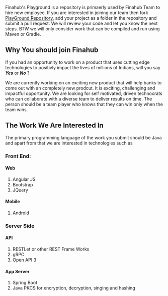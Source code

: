 Finahub's Playground is a repository is primaerly used by Finahub Team to hire new employee. If you are interested in joining our team then fork [PlayGround Repository](https://github.com/Finahub/PlayGround), add your project as a folder in the repository and submit a pull request. We will review your code and let you know the next steps. BTW we will only consider work that can be compiled and run using Maven or Gradle.

## Why You should join Finahub
If you had an opportunity to work on a product that uses cutting edge technologies to positivly impact the lives of millions of Indians, will you say ***Yes*** or ***No*** ?

We are currently working on an exciting new product that will help banks to come out with an completely new prodcut. It is exciting, challenging and impactful opportunity. 
We are looking for self motivated, driven technocrats who can collaborate with a diverse team to deliver results on time. The person should be a team player who knows that they can win only when the team wins.

## The Work We Are Interested In
The primary programming language of the work you submit should be Java and apart from that we are interested in technologies such as

### Front End:
#### Web
   1. Angular JS
   2. Bootstrap 
   3. JQuery 

#### Mobile
   1. Android


### Server Side
#### API
   1. RESTLet or other REST Frame Works
   2. gRPC
   3. Open API 3

#### App Server
   1. Spring Boot
   2. Java PKCS for encryption, decryption, singing and hashing
   




